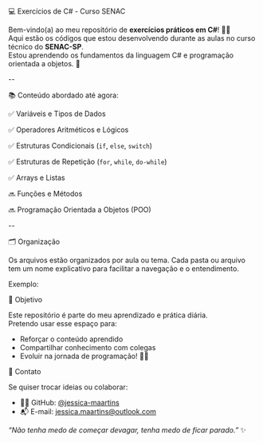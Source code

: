 💻 Exercícios de C# - Curso SENAC

Bem-vindo(a) ao meu repositório de **exercícios práticos em C#**! 👩‍💻  
Aqui estão os códigos que estou desenvolvendo durante as aulas no curso técnico do **SENAC-SP**.  
Estou aprendendo os fundamentos da linguagem C# e programação orientada a objetos. 🚀

--

📚 Conteúdo abordado até agora:


 ✅ Variáveis e Tipos de Dados
 
 ✅ Operadores Aritméticos e Lógicos
 
 ✅ Estruturas Condicionais (`if`, `else`, `switch`)
 
 ✅ Estruturas de Repetição (`for`, `while`, `do-while`)
 
 ✅ Arrays e Listas
 
 🔜 Funções e Métodos
 
 🔜 Programação Orientada a Objetos (POO)


--


🗂️ Organização

Os arquivos estão organizados por aula ou tema. Cada pasta ou arquivo tem um nome explicativo para facilitar a navegação e o entendimento.  

Exemplo:

🧠 Objetivo

Este repositório é parte do meu aprendizado e prática diária.  
Pretendo usar esse espaço para:
- Reforçar o conteúdo aprendido
- Compartilhar conhecimento com colegas
- Evoluir na jornada de programação! 🚀✨


📩 Contato

Se quiser trocar ideias ou colaborar:

- 👩‍💻 GitHub: [@jessica-maartins](https://github.com/jessica-maartins)
- 📬 E-mail: jessica.maartins@outlook.com



_“Não tenha medo de começar devagar, tenha medo de ficar parado.”_ ✨

